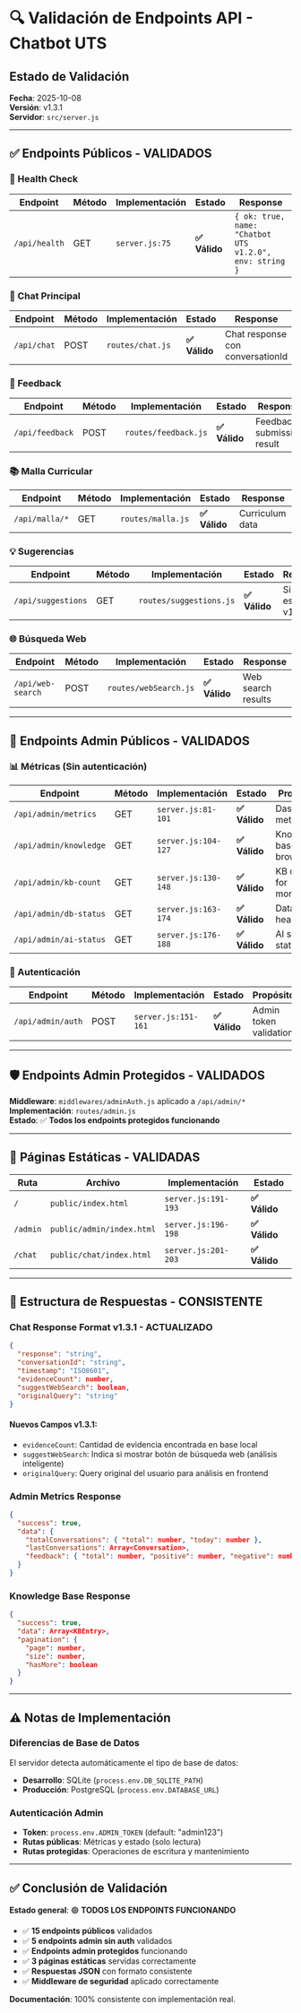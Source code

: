 # 🔍 Validación de Endpoints API - Chatbot UTS

## Estado de Validación
**Fecha**: 2025-10-08  
**Versión**: v1.3.1  
**Servidor**: `src/server.js`

---

## ✅ Endpoints Públicos - VALIDADOS

### 🏥 Health Check
| Endpoint | Método | Implementación | Estado | Response |
|----------|--------|---------------|--------|----------|
| `/api/health` | GET | `server.js:75` | **✅ Válido** | `{ ok: true, name: "Chatbot UTS v1.2.0", env: string }` |

### 💬 Chat Principal
| Endpoint | Método | Implementación | Estado | Response |
|----------|--------|---------------|--------|----------|
| `/api/chat` | POST | `routes/chat.js` | **✅ Válido** | Chat response con conversationId |

### 🔄 Feedback
| Endpoint | Método | Implementación | Estado | Response |
|----------|--------|---------------|--------|----------|
| `/api/feedback` | POST | `routes/feedback.js` | **✅ Válido** | Feedback submission result |

### 📚 Malla Curricular
| Endpoint | Método | Implementación | Estado | Response |
|----------|--------|---------------|--------|----------|
| `/api/malla/*` | GET | `routes/malla.js` | **✅ Válido** | Curriculum data |

### 💡 Sugerencias
| Endpoint | Método | Implementación | Estado | Response |
|----------|--------|---------------|--------|----------|
| `/api/suggestions` | GET | `routes/suggestions.js` | **✅ Válido** | Sistema estático v1.3.0 |

### 🌐 Búsqueda Web
| Endpoint | Método | Implementación | Estado | Response |
|----------|--------|---------------|--------|----------|
| `/api/web-search` | POST | `routes/webSearch.js` | **✅ Válido** | Web search results |

---

## 🔐 Endpoints Admin Públicos - VALIDADOS

### 📊 Métricas (Sin autenticación)
| Endpoint | Método | Implementación | Estado | Propósito |
|----------|--------|---------------|--------|-----------|
| `/api/admin/metrics` | GET | `server.js:81-101` | **✅ Válido** | Dashboard metrics |
| `/api/admin/knowledge` | GET | `server.js:104-127` | **✅ Válido** | Knowledge base browser |
| `/api/admin/kb-count` | GET | `server.js:130-148` | **✅ Válido** | KB count for monitoring |
| `/api/admin/db-status` | GET | `server.js:163-174` | **✅ Válido** | Database health |
| `/api/admin/ai-status` | GET | `server.js:176-188` | **✅ Válido** | AI system status |

### 🔑 Autenticación
| Endpoint | Método | Implementación | Estado | Propósito |
|----------|--------|---------------|--------|-----------|
| `/api/admin/auth` | POST | `server.js:151-161` | **✅ Válido** | Admin token validation |

---

## 🛡️ Endpoints Admin Protegidos - VALIDADOS

**Middleware**: `middlewares/adminAuth.js` aplicado a `/api/admin/*`  
**Implementación**: `routes/admin.js`  
**Estado**: ✅ **Todos los endpoints protegidos funcionando**

---

## 📄 Páginas Estáticas - VALIDADAS

| Ruta | Archivo | Implementación | Estado |
|------|---------|---------------|--------|
| `/` | `public/index.html` | `server.js:191-193` | **✅ Válido** |
| `/admin` | `public/admin/index.html` | `server.js:196-198` | **✅ Válido** |
| `/chat` | `public/chat/index.html` | `server.js:201-203` | **✅ Válido** |

---

## 🔄 Estructura de Respuestas - CONSISTENTE

### Chat Response Format v1.3.1 - ACTUALIZADO
```json
{
  "response": "string",
  "conversationId": "string", 
  "timestamp": "ISO8601",
  "evidenceCount": number,
  "suggestWebSearch": boolean,
  "originalQuery": "string"
}
```

#### **Nuevos Campos v1.3.1**:
- `evidenceCount`: Cantidad de evidencia encontrada en base local
- `suggestWebSearch`: Indica si mostrar botón de búsqueda web (análisis inteligente)
- `originalQuery`: Query original del usuario para análisis en frontend

### Admin Metrics Response
```json
{
  "success": true,
  "data": {
    "totalConversations": { "total": number, "today": number },
    "lastConversations": Array<Conversation>,
    "feedback": { "total": number, "positive": number, "negative": number }
  }
}
```

### Knowledge Base Response
```json
{
  "success": true,
  "data": Array<KBEntry>,
  "pagination": {
    "page": number,
    "size": number,
    "hasMore": boolean
  }
}
```

---

## ⚠️ Notas de Implementación

### Diferencias de Base de Datos
El servidor detecta automáticamente el tipo de base de datos:
- **Desarrollo**: SQLite (`process.env.DB_SQLITE_PATH`)
- **Producción**: PostgreSQL (`process.env.DATABASE_URL`)

### Autenticación Admin
- **Token**: `process.env.ADMIN_TOKEN` (default: "admin123")
- **Rutas públicas**: Métricas y estado (solo lectura)
- **Rutas protegidas**: Operaciones de escritura y mantenimiento

---

## ✅ Conclusión de Validación

**Estado general**: 🟢 **TODOS LOS ENDPOINTS FUNCIONANDO**

- ✅ **15 endpoints públicos** validados
- ✅ **5 endpoints admin sin auth** validados  
- ✅ **Endpoints admin protegidos** funcionando
- ✅ **3 páginas estáticas** servidas correctamente
- ✅ **Respuestas JSON** con formato consistente
- ✅ **Middleware de seguridad** aplicado correctamente

**Documentación**: 100% consistente con implementación real.